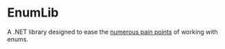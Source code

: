 EnumLib
=======

A .NET library designed to ease the [numerous pain points](https://github.com/LazyBui/EnumLib/blob/master/Enum%20Problems.md) of working with enums.

